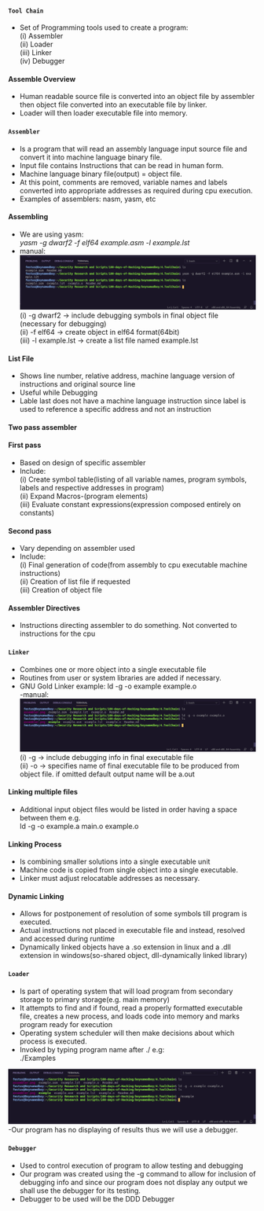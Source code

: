 #### `Tool Chain`
- Set of Programming tools used to create a program:<br>
(i) Assembler<br>
(ii) Loader<br>
(iii) Linker<br>
(iv) Debugger<br>
#### Assemble Overview
- Human readable source file is converted into an object file by assembler then object file converted into an executable file by linker.
- Loader will then loader executable file into memory.

#### `Assembler`
- Is a program that will read an assembly language input source file and convert it into machine language binary file.
- Input file contains Instructions that can be read in human form.
-  Machine language binary file(output) = object file.
- At this point, comments are removed, variable names and labels converted into appropriate addresses as required during cpu execution.
- Examples of assemblers: nasm, yasm, etc
#### Assembling
- We are using yasm:<br>
<t><t><t><i>yasm -g dwarf2 -f elf64 example.asm -l example.lst</i><br>
- manual:
<img src="./assembler.png" alt="Assembling"><br>
(i) -g dwarf2 -> include debugging symbols in final object file (necessary for debugging)<br>
(ii) -f elf64 -> create object in elf64 format(64bit)<br>
(iii) -l example.lst -> create a list file named example.lst
#### List File
- Shows line number, relative address, machine language version of instructions and original source line
- Useful while Debugging
- Lable last does not have a machine language instruction since label is used to reference a specific address and not an instruction
#### Two pass assembler
#### First pass
- Based on design of specific assembler
- Include:<br>
(i) Create symbol table(listing of all variable names, program symbols, labels and respective addresses in program)<br>
(ii) Expand Macros-(program elements)<br>
(iii) Evaluate constant expressions(expression composed entirely on constants)<br>
#### Second pass
- Vary depending on assembler used
- Include:<br>
(i) Final generation of code(from assembly to cpu executable machine instructions)<br>
(ii) Creation of list file if requested<br>
(iii) Creation of object file
#### Assembler Directives
- Instructions directing assembler to do something. Not converted to instructions for the cpu

#### `Linker`
- Combines one or more object into a single executable file
- Routines from user or system libraries are added if necessary.
- GNU Gold Linker example:
<t><t><t>ld -g -o example example.o<br>
-manual:
<img src="./linker.png" alt="GNU Gold Linker"><br>
(i) -g -> include debugging info in final executable file<br>
(ii) -o -> specifies name of final executable file to be produced from object file. if omitted default output name will be a.out<br>
#### Linking multiple files
- Additional input object files would be listed in order having a space between them e.g.<br>
<t><t><t>ld -g -o example.a main.o example.o<br>
#### Linking Process
- Is combining smaller solutions into a single executable unit
- Machine code is copied from single object into a single executable.
- Linker must adjust relocatable addresses as necessary.
#### Dynamic Linking
- Allows for postponement of resolution of some symbols till program is executed.
- Actual instructions not placed in executable file and instead, resolved and accessed during runtime
- Dynamically linked objects have a .so extension in linux and a .dll extension in windows(so-shared object, dll-dynamically linked library)

#### `Loader`
- Is part of operating system that will load program from secondary storage to primary storage(e.g. main memory)
- It attempts to find and if found, read a properly formatted executable file, creates a new process, and loads code into memory and marks program ready for execution
- Operating system scheduler will then make decisions about which process is executed.
- Invoked by typing program name after ./ e.g:<br>
<t><t><t>./Examples
<img src="loader.png" alt="Loader">
-Our program has no displaying of results thus we will use a debugger.

#### `Debugger`
- Used to control execution of program to allow testing and debugging
- Our program was created using the -g command to allow for inclusion of debugging info and since our program does not display any output we shall use the debugger for its testing.
- Debugger to be used will be the DDD Debugger
